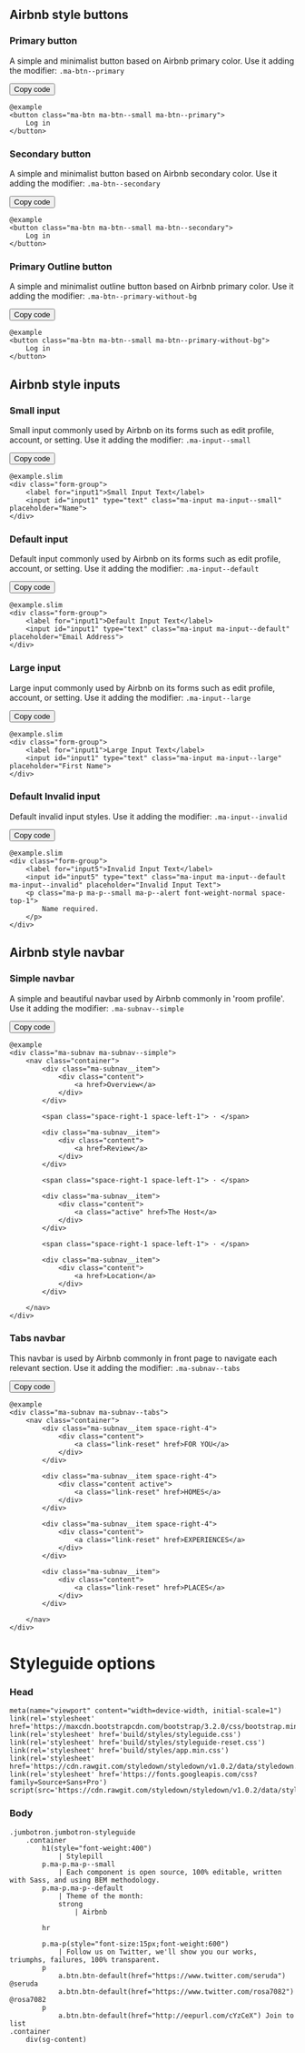 ## Airbnb style buttons

### Primary button

A simple and minimalist button based on Airbnb primary color. Use it adding the modifier: `.ma-btn--primary`

<button class="ma-btn ma-btn--small ma-btn--minimal">
    Copy code
</button>

    @example
    <button class="ma-btn ma-btn--small ma-btn--primary">
        Log in
    </button>


### Secondary button

A simple and minimalist button based on Airbnb secondary color. Use it adding the modifier: `.ma-btn--secondary`

<button class="ma-btn ma-btn--small ma-btn--minimal">
    Copy code
</button>

    @example
    <button class="ma-btn ma-btn--small ma-btn--secondary">
        Log in
    </button>


### Primary Outline button

A simple and minimalist outline button based on Airbnb primary color. Use it adding the modifier: `.ma-btn--primary-without-bg`

<button class="ma-btn ma-btn--small ma-btn--minimal">
    Copy code
</button>

    @example
    <button class="ma-btn ma-btn--small ma-btn--primary-without-bg">
        Log in
    </button>


## Airbnb style inputs

### Small input

Small input commonly used by Airbnb on its forms such as edit profile, account, or setting. Use it adding the modifier: `.ma-input--small`

<button class="ma-btn ma-btn--small ma-btn--minimal">
    Copy code
</button>

    @example.slim
    <div class="form-group">
        <label for="input1">Small Input Text</label>
        <input id="input1" type="text" class="ma-input ma-input--small" placeholder="Name">
    </div>


### Default input

Default input commonly used by Airbnb on its forms such as edit profile, account, or setting. Use it adding the modifier: `.ma-input--default`

<button class="ma-btn ma-btn--small ma-btn--minimal">
    Copy code
</button>

    @example.slim
    <div class="form-group">
        <label for="input1">Default Input Text</label>
        <input id="input1" type="text" class="ma-input ma-input--default" placeholder="Email Address">
    </div>

### Large input

Large input commonly used by Airbnb on its forms such as edit profile, account, or setting. Use it adding the modifier: `.ma-input--large`

<button class="ma-btn ma-btn--small ma-btn--minimal">
    Copy code
</button>

    @example.slim
    <div class="form-group">
        <label for="input1">Large Input Text</label>
        <input id="input1" type="text" class="ma-input ma-input--large" placeholder="First Name">
    </div>

### Default Invalid input

Default invalid input styles. Use it adding the modifier: `.ma-input--invalid`

<button class="ma-btn ma-btn--small ma-btn--minimal">
    Copy code
</button>

    @example.slim
    <div class="form-group">
        <label for="input5">Invalid Input Text</label>
        <input id="input5" type="text" class="ma-input ma-input--default ma-input--invalid" placeholder="Invalid Input Text">
        <p class="ma-p ma-p--small ma-p--alert font-weight-normal space-top-1">
            Name required.
        </p>
    </div>


## Airbnb style navbar

### Simple navbar

A simple and beautiful navbar used by Airbnb commonly in 'room profile'. Use it adding the modifier: `.ma-subnav--simple`

<button class="ma-btn ma-btn--small ma-btn--minimal">
    Copy code
</button>

    @example
    <div class="ma-subnav ma-subnav--simple">
        <nav class="container">
            <div class="ma-subnav__item">
                <div class="content">
                    <a href>Overview</a>
                </div>
            </div>

            <span class="space-right-1 space-left-1"> · </span>

            <div class="ma-subnav__item">
                <div class="content">
                    <a href>Review</a>
                </div>
            </div>

            <span class="space-right-1 space-left-1"> · </span>

            <div class="ma-subnav__item">
                <div class="content">
                    <a class="active" href>The Host</a>
                </div>
            </div>

            <span class="space-right-1 space-left-1"> · </span>

            <div class="ma-subnav__item">
                <div class="content">
                    <a href>Location</a>
                </div>
            </div>

        </nav>
    </div>


### Tabs navbar

This navbar is used by Airbnb commonly in front page to navigate each relevant section. Use it adding the modifier: `.ma-subnav--tabs`

<button class="ma-btn ma-btn--small ma-btn--minimal">
    Copy code
</button>

    @example
    <div class="ma-subnav ma-subnav--tabs">
        <nav class="container">
            <div class="ma-subnav__item space-right-4">
                <div class="content">
                    <a class="link-reset" href>FOR YOU</a>
                </div>
            </div>

            <div class="ma-subnav__item space-right-4">
                <div class="content active">
                    <a class="link-reset" href>HOMES</a>
                </div>
            </div>

            <div class="ma-subnav__item space-right-4">
                <div class="content">
                    <a class="link-reset" href>EXPERIENCES</a>
                </div>
            </div>

            <div class="ma-subnav__item">
                <div class="content">
                    <a class="link-reset" href>PLACES</a>
                </div>
            </div>

        </nav>
    </div>


# Styleguide options

### Head
    meta(name="viewport" content="width=device-width, initial-scale=1")
    link(rel='stylesheet' href='https://maxcdn.bootstrapcdn.com/bootstrap/3.2.0/css/bootstrap.min.css')
    link(rel='stylesheet' href='build/styles/styleguide.css')
    link(rel='stylesheet' href='build/styles/styleguide-reset.css')
    link(rel='stylesheet' href='build/styles/app.min.css')
    link(rel='stylesheet' href='https://cdn.rawgit.com/styledown/styledown/v1.0.2/data/styledown.css')
    link(rel='stylesheet' href='https://fonts.googleapis.com/css?family=Source+Sans+Pro')
    script(src='https://cdn.rawgit.com/styledown/styledown/v1.0.2/data/styledown.js')

### Body

    .jumbotron.jumbotron-styleguide
        .container
            h1(style="font-weight:400")
                | Stylepill
            p.ma-p.ma-p--small
                | Each component is open source, 100% editable, written with Sass, and using BEM methodology.
            p.ma-p.ma-p--default
                | Theme of the month:
                strong
                    | Airbnb

            hr

            p.ma-p(style="font-size:15px;font-weight:600")
                | Follow us on Twitter, we'll show you our works, triumphs, failures, 100% transparent.
            p
                a.btn.btn-default(href="https://www.twitter.com/seruda") @seruda
                a.btn.btn-default(href="https://www.twitter.com/rosa7082") @rosa7082
            p   
                a.btn.btn-default(href="http://eepurl.com/cYzCeX") Join to list
    .container
        div(sg-content)

